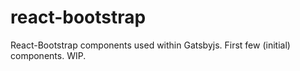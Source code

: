 # react-bootstrap

React-Bootstrap components used within Gatsbyjs. First few (initial) components. WIP. 
